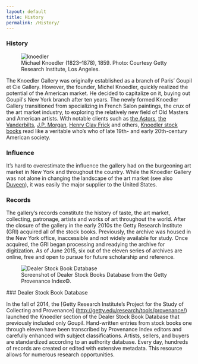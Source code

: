 ```yaml
---
layout: default
title: History
permalink: /History/
---
```

### History

<figure class="figure figure-right">
  <img src="http://i.imgur.com/xdzfPXe.jpg" title="knoedler" alt="knoedler">
  <figcaption>Michael Knoedler (1823–1878), 1859. Photo: Courtesy Getty Research Institute, Los Angeles.</figcaption>
</figure>
 
The Knoedler Gallery was originally established as a branch of Paris’ Goupil et Cie Gallery. However, the founder, Michel Knoedler, quickly realized the potential of the American market. He decided to capitalize on it, buying out Goupil's New York branch after ten years. The newly formed Knoedler Gallery transitioned from specializing in French Salon paintings, the crux of the art market industry, to exploring the relatively new field of Old Masters and American artists. With notable clients such as [the Astors](http://www.britannica.com/topic/Astor-family), [the Vanderbilts](https://en.wikipedia.org/wiki/Vanderbilt_family), [J.P. Morgan](http://www.themorgan.org/about/pierpont-morgan-collector/1), [Henry Clay Frick](http://www.frick.org/collection/history/henry_clay_frick) and others, [Knoedler stock books](http://primo.getty.edu/GRI:GETTY_ALMA21129976460001551) read like a veritable who’s who of late 19th- and early 20th-century American society.

### Influence

It’s hard to overestimate the influence the gallery had on the burgeoning art market in New York and throughout the country. While the Knoedler Gallery was not alone in changing the landscape of the art market (see also [Duveen](http://primo.getty.edu/GRI:GETTY_ALMA21124730440001551)), it was easily the major supplier to the United States.

### Records

The gallery’s records constitute the history of taste, the art market, collecting, patronage, artists and works of art throughout the world. After the closure of the gallery in the early 2010s the Getty Research Institute (GRI) acquired all of the stock books. Previously, the archive was housed in the New York office, inaccessible and not widely available for study. Once acquired, the GRI began processing and readying the archive for digitization. As of June 2015, six out of the eleven series of archives are online, free and open to pursue for future scholarship and reference.

<figure class="figure figure-center">
  <img src="http://i.imgur.com/ZavETWK.png" title="Dealer Stock Book Database">
  <figcaption>Screenshot of Dealer Stock Books Database from the Getty Provenance Index©. 
</figure>
### Dealer Stock Book Database

In the fall of 2014, the [Getty Research Institute’s Project for the Study of Collecting and Provenance] (http://getty.edu/research/tools/provenance/) launched the Knoedler section of the Dealer Stock Book Database that previously included only Goupil. Hand-written entries from stock books one through eleven have been transcribed by Provenance Index editors and carefully enhanced with subject classifications. Artists, sellers, and buyers are standardized according to an authority database. Every day, hundreds of records are created or edited with extensive metadata. This resource allows for numerous research opportunities.




